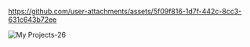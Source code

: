 
https://github.com/user-attachments/assets/5f09f816-1d7f-442c-8cc3-631c643b72ee



![My Projects-26](https://github.com/user-attachments/assets/f4281baf-c27c-4dd1-8c5b-c81c8185386f)




